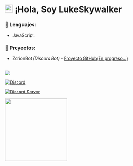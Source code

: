 # <img src="https://user-images.githubusercontent.com/57642291/115981321-b7a44c80-a58a-11eb-8109-79aa8bcf0698.gif" width="25px"> ¡Hola, Soy LukeSkywalker

### 🔧 Lenguajes:
- JavaScript.

### 👑 Proyectos:
- ZorionBot *(Discord Bot)* - [Proyecto GitHub(En progreso...)](https://github.com/LukeSkywalker/ZorionBot)

<br>
<a href="https://github.com/LukeSkywalker01">
  <img src="https://github-readme-stats.vercel.app/api/top-langs/?username=LukeSkywalker01&langs_count=3&theme=dark">
</a>

[![Discord](https://img.shields.io/static/v1?label=Discord&message=LukeSkywalker%231894&color=blue&style=for-the-badge)](https://discord.com/users/1020857426867671042)

[![Discord Server](https://discord.com/api/guilds/1112108219788181656/widget.png)](https://discord.gg/qfDS3ktNMe 'ÚNETE A NOSOTROS!!')

<div align="left">
  <a href="https://discord.com/users/1020857426867671042" title="Mi Usuario De Discord!!">
    <img src="https://lanyard.cnrad.dev/api/1020857426867671042" align="left" height="205">
  </a>
</div>

